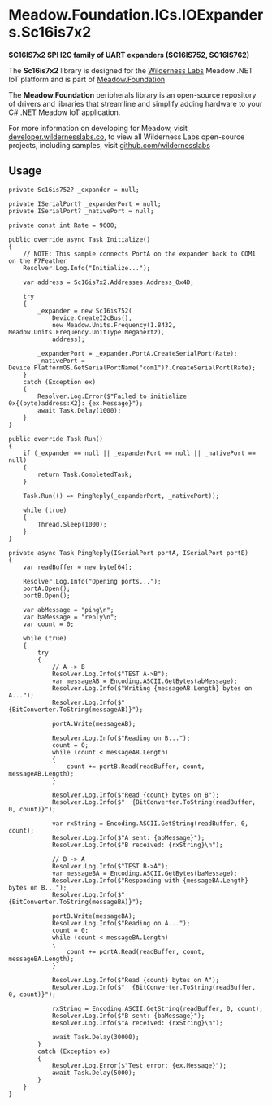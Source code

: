# Meadow.Foundation.ICs.IOExpanders.Sc16is7x2

**SC16IS7x2 SPI I2C family of UART expanders (SC16IS752, SC16IS762)**

The **Sc16is7x2** library is designed for the [Wilderness Labs](www.wildernesslabs.co) Meadow .NET IoT platform and is part of [Meadow.Foundation](https://developer.wildernesslabs.co/Meadow/Meadow.Foundation/)

The **Meadow.Foundation** peripherals library is an open-source repository of drivers and libraries that streamline and simplify adding hardware to your C# .NET Meadow IoT application.

For more information on developing for Meadow, visit [developer.wildernesslabs.co](http://developer.wildernesslabs.co/), to view all Wilderness Labs open-source projects, including samples, visit [github.com/wildernesslabs](https://github.com/wildernesslabs/)

## Usage

```
private Sc16is752? _expander = null;

private ISerialPort? _expanderPort = null;
private ISerialPort? _nativePort = null;

private const int Rate = 9600;

public override async Task Initialize()
{
    // NOTE: This sample connects PortA on the expander back to COM1 on the F7Feather
    Resolver.Log.Info("Initialize...");

    var address = Sc16is7x2.Addresses.Address_0x4D;

    try
    {
        _expander = new Sc16is752(
            Device.CreateI2cBus(),
            new Meadow.Units.Frequency(1.8432, Meadow.Units.Frequency.UnitType.Megahertz),
            address);

        _expanderPort = _expander.PortA.CreateSerialPort(Rate);
        _nativePort = Device.PlatformOS.GetSerialPortName("com1")?.CreateSerialPort(Rate);
    }
    catch (Exception ex)
    {
        Resolver.Log.Error($"Failed to initialize 0x{(byte)address:X2}: {ex.Message}");
        await Task.Delay(1000);
    }
}

public override Task Run()
{
    if (_expander == null || _expanderPort == null || _nativePort == null)
    {
        return Task.CompletedTask;
    }

    Task.Run(() => PingReply(_expanderPort, _nativePort));

    while (true)
    {
        Thread.Sleep(1000);
    }
}

private async Task PingReply(ISerialPort portA, ISerialPort portB)
{
    var readBuffer = new byte[64];

    Resolver.Log.Info("Opening ports...");
    portA.Open();
    portB.Open();

    var abMessage = "ping\n";
    var baMessage = "reply\n";
    var count = 0;

    while (true)
    {
        try
        {
            // A -> B
            Resolver.Log.Info($"TEST A->B");
            var messageAB = Encoding.ASCII.GetBytes(abMessage);
            Resolver.Log.Info($"Writing {messageAB.Length} bytes on A...");
            Resolver.Log.Info($"  {BitConverter.ToString(messageAB)}");

            portA.Write(messageAB);

            Resolver.Log.Info($"Reading on B...");
            count = 0;
            while (count < messageAB.Length)
            {
                count += portB.Read(readBuffer, count, messageAB.Length);
            }

            Resolver.Log.Info($"Read {count} bytes on B");
            Resolver.Log.Info($"  {BitConverter.ToString(readBuffer, 0, count)}");

            var rxString = Encoding.ASCII.GetString(readBuffer, 0, count);
            Resolver.Log.Info($"A sent: {abMessage}");
            Resolver.Log.Info($"B received: {rxString}\n");

            // B -> A
            Resolver.Log.Info($"TEST B->A");
            var messageBA = Encoding.ASCII.GetBytes(baMessage);
            Resolver.Log.Info($"Responding with {messageBA.Length} bytes on B...");
            Resolver.Log.Info($"  {BitConverter.ToString(messageBA)}");

            portB.Write(messageBA);
            Resolver.Log.Info($"Reading on A...");
            count = 0;
            while (count < messageBA.Length)
            {
                count += portA.Read(readBuffer, count, messageBA.Length);
            }

            Resolver.Log.Info($"Read {count} bytes on A");
            Resolver.Log.Info($"  {BitConverter.ToString(readBuffer, 0, count)}");

            rxString = Encoding.ASCII.GetString(readBuffer, 0, count);
            Resolver.Log.Info($"B sent: {baMessage}");
            Resolver.Log.Info($"A received: {rxString}\n");

            await Task.Delay(30000);
        }
        catch (Exception ex)
        {
            Resolver.Log.Error($"Test error: {ex.Message}");
            await Task.Delay(5000);
        }
    }
}
        
```
